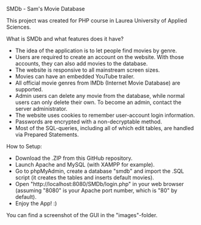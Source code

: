 SMDb - Sam's Movie Database

This project was created for PHP course in Laurea University of Applied Sciences.

What is SMDb and what features does it have?
- The idea of the application is to let people find movies by genre.
- Users are required to create an account on the website. With those accounts, they can also add movies to the database.
- The website is responsive to all mainstream screen sizes.
- Movies can have an embedded YouTube trailer.
- All official movie genres from IMDb (Internet Movie Database) are supported.
- Admin users can delete any movie from the database, while normal users can only delete their own. To become an admin, contact the server administrator.
- The website uses cookies to remember user-account login information.
- Passwords are encrypted with a non-decryptable method.
- Most of the SQL-queries, including all of which edit tables, are handled via Prepared Statements.

How to Setup:
- Download the .ZIP from this GitHub repository.
- Launch Apache and MySQL (with XAMPP for example).
- Go to phpMyAdmin, create a database "smdb" and import the .SQL script (it creates the tables and inserts default movies).
- Open "http://localhost:8080/SMDb/login.php" in your web browser (assuming "8080" is your Apache port number, which is "80" by default).
- Enjoy the App! :)

You can find a screenshot of the GUI in the "images"-folder.
